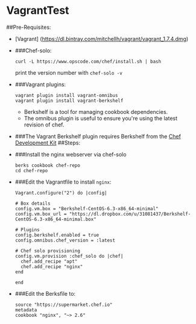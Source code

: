 # VagrantTest
##Pre-Requisites:
+ [Vagrant] (https://dl.bintray.com/mitchellh/vagrant/vagrant_1.7.4.dmg)
+ ###Chef-solo:
  ```
  curl -L https://www.opscode.com/chef/install.sh | bash
  ```
  print the version number with `chef-solo -v` 
+ ###Vagrant plugins:
  ```
  vagrant plugin install vagrant-omnibus
  vagrant plugin install vagrant-berkshelf
  ```
  
  * Berkshelf is a tool for managing cookbook dependencies. 
  * The omnibus plugin is useful to ensure you're using the latest revision of chef. 
+ ###The Vagrant Berkshelf plugin requires Berkshelf from the [Chef Development Kit](https://downloads.getchef.com/chef-dk)
##Steps:
+ ###Install the nginx webserver via chef-solo
  ```
  berks cookbook chef-repo
  cd chef-repo
  ```
+ ###Edit the Vagrantfile to install `nginx`:
  ```
  Vagrant.configure("2") do |config|

  # Box details
  config.vm.box = "Berkshelf-CentOS-6.3-x86_64-minimal"
  config.vm.box_url = "https://dl.dropbox.com/u/31081437/Berkshelf-CentOS-6.3-x86_64-minimal.box"

  # Plugins
  config.berkshelf.enabled = true
  config.omnibus.chef_version = :latest

  # Chef solo provisioning
  config.vm.provision :chef_solo do |chef|
    chef.add_recipe "apt"
    chef.add_recipe "nginx"
  end

  end
  ```
+ ###Edit the Berksfile to:
  ```
  source "https://supermarket.chef.io"
  metadata
  cookbook "nginx", "~> 2.6"
  ```
